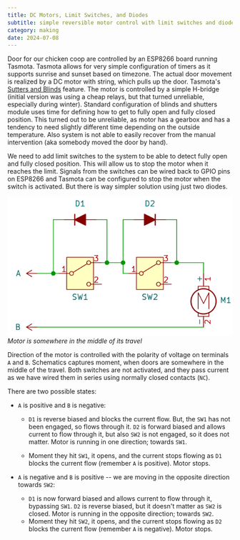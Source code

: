 ```yaml
---
title: DC Motors, Limit Switches, and Diodes
subtitle: simple reversible motor control with limit switches and diodes
category: making
date: 2024-07-08
---
```


Door for our chicken coop are controlled by an ESP8266 board running Tasmota. Tasmota allows for very simple configuration of timers as it supports sunrise and sunset based on timezone. The actual door movement is realized by a DC motor with string, which pulls up the door. Tasmota's [Sutters and Blinds](https://tasmota.github.io/docs/Blinds-and-Shutters/) feature. The motor is controlled by a simple H-bridge (initial version was using a cheap relays, but that turned unreliable, especially during winter). Standard configuration of blinds and shutters module uses time for defining how to get to fully open and fully closed position. This turned out to be unreliable, as motor has a gearbox and has a tendency to need slightly different time depending on the outside temperature. Also system is not able to easily recover from the manual intervention (aka somebody moved the door by hand).

We need to add limit switches to the system to be able to detect fully open and fully closed position. This will allow us to stop the motor when it reaches the limit. Signals from the switches can be wired back to GPIO pins on ESP8266 and Tasmota can be configured to stop the motor when the switch is activated. But there is way simpler solution using just two diodes.

![Schematics](motor.png) _Motor is somewhere in the middle of its travel_

Direction of the motor is controlled with the polarity of voltage on terminals `A` and `B`. Schematics captures moment, when doors are somewhere in the middle of the travel. Both switches are not activated, and they pass current as we have wired them in series using normally closed contacts (`NC`).

There are two possible states:

- `A` is positive and `B` is negative:

  - `D1` is reverse biased and blocks the current flow. But, the `SW1` has not been engaged, so flows through it. `D2` is forward biased and allows current to flow through it, but also `SW2` is not engaged, so it does not matter. Motor is running in one direction; towards `SW1`.

  - Moment they hit `SW1`, it opens, and the current stops flowing as `D1` blocks the current flow (remember `A` is positive). Motor stops.

- `A` is negative and `B` is positive -- we are moving in the opposite direction towards `SW2`:

  - `D1` is now forward biased and allows current to flow through it, bypassing `SW1`. `D2` is reverse biased, but it doesn't matter as `SW2` is closed. Motor is running in the opposite direction; towards `SW2`.
  - Moment they hit `SW2`, it opens, and the current stops flowing as `D2` blocks the current flow (remember `A` is negative). Motor stops.
